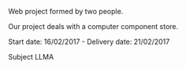 Web project formed by two people.

Our project deals with a computer component store.

Start date: 16/02/2017 - Delivery date: 21/02/2017

Subject LLMA
